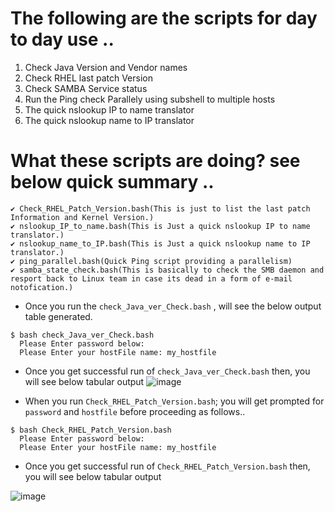 # The following are the scripts for day to day use ..
1) Check Java Version and Vendor names
2) Check RHEL last patch Version
3) Check SAMBA Service status
4) Run the Ping check Parallely using subshell to multiple hosts
5) The quick nslookup IP to name translator
6) The quick nslookup name to IP translator

# What these scripts are doing? see below quick summary ..

	✔️ Check_RHEL_Patch_Version.bash(This is just to list the last patch Information and Kernel Version.)
	✔️ nslookup_IP_to_name.bash(This is Just a quick nslookup IP to name translator.)
	✔️ nslookup_name_to_IP.bash(This is Just a quick nslookup name to IP translator.)
	✔️ ping_parallel.bash(Quick Ping script providing a parallelism)
	✔️ samba_state_check.bash(This is basically to check the SMB daemon and resport back to Linux team in case its dead in a form of e-mail notofication.)
  
* Once you run the `check_Java_ver_Check.bash` , will see the below output table generated.
```
$ bash check_Java_ver_Check.bash
  Please Enter password below:
  Please Enter your hostFile name: my_hostfile
```
* Once you get successful run of `check_Java_ver_Check.bash`  then, you will see below tabular output 
![image](https://user-images.githubusercontent.com/30109092/169745184-0174ecdd-4e40-44ed-80aa-ea1d66d6d176.png)



* When you run `Check_RHEL_Patch_Version.bash`; you will get prompted for `password` and `hostfile` before proceeding as follows..
```
$ bash Check_RHEL_Patch_Version.bash
  Please Enter password below:
  Please Enter your hostFile name: my_hostfile
```
* Once you get successful run of  `Check_RHEL_Patch_Version.bash` then, you will see below tabular output 

![image](https://user-images.githubusercontent.com/30109092/169745913-07a6d2fb-1950-4a2b-bc3e-6852431bf2ac.png)

